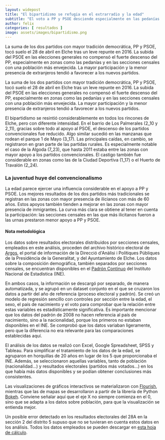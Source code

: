 ```yaml
---
layout: widepost
title: "El bipartidismo se refugia en el extrarradio y la edad"
subtitle: "El voto a PP y PSOE desciende especialmente en las pedanías y en las zonas con menor presencia de mayores de 60 años, pero resiste en las secciones con mayor inmigración y menor participación"
author: felix 
categories: [ resultados ]
image: assets/images/bipartidismo.png
---
```

La suma de los dos partidos con mayor tradición democrática, PP y PSOE, tocó suelo el 28 de abril en Elche tras un leve repunte en 2016. La subida del PSOE en las elecciones generales no compensó el fuerte descenso del PP, especialmente en zonas como las pedanías y en las secciones censales con una población más envejecida. La mayor participación y la menor presencia de extranjeros tendió a favorecer a los nuevos partidos.

<div class="flourish-embed" data-src="visualisation/339037"></div><script src="https://public.flourish.studio/resources/embed.js"></script>

La suma de los dos partidos con mayor tradición democrática, PP y PSOE, tocó suelo el 28 de abril en Elche tras un leve repunte en 2016. La subida del PSOE en las elecciones generales no compensó el fuerte descenso del PP, especialmente en zonas como las pedanías y en las secciones censales con una población más envejecida. La mayor participación y la menor presencia de extranjeros tendió a favorecer a los nuevos partidos.

El bipartidismo se resintió considerablemente en todos los rincones de Elche, pero con diferente intensidad. En el barrio de Los Palmerales (2_10 y 2_11), gracias sobre todo al apoyo al PSOE, el descenso de los partidos convencionales fue reducido. Algo similar sucedió en las manzanas que rodean el parque 1 de Mayo (3_17). Las principales caídas, en cambio, se registraron en gran parte de las partidas rurales. Es especialmente notable el caso de la Algoda (7_23), que hasta 2011 estaba entre las zonas con mayor apoyo a los partidos convencionales. El castigo también fue considerable en zonas como las de la Ciudad Deportiva (1_17) o el Huerto de Travalón (2_24). 

<div class="flourish-embed" data-src="story/40035"></div><script src="https://public.flourish.studio/resources/embed.js"></script>

### La juventud huye del convencionalismo

La edad parece ejercer una influencia considerable en el apoyo a PP y PSOE. Los mejores resultados de los dos partidos más tradicionales se registran en las zonas con mayor presencia de ilicianos con más de 60 años. Estos apoyos también tienden a mejorar en las zonas con mayor presencia de inmigrantes. La curva más clara se obtiene al tener en cuenta la participación: las secciones censales en las que más ilicitanos fueron a las urnas prestaron menor apoyo a PP y PSOE.


<div class="alert alert-secondary" role="alert">
  <h4 class="alert-heading">Nota metodológica</h4>
  <p>Los datos sobre resultados electorales distribuidos por secciones censales, empleados en este análisis, proceden del archivo histórico electoral de <a href="http://www.argos.gva.es/ahe/val/buscaEleccionesV.html">Argos</a>, el portal de información de la Direcció d'Anàlisi i Polítiques Públiques de la Presidència de la Generalitat, y del Ayuntamiento de Elche. Los datos sobre la composición demográfica, también separados por secciones censales, se encuentran disponibles en el <a href="http://www.ine.es/dyngs/INEbase/es/operacion.htm?c=Estadistica_C&cid=1254736177012&menu=resultados&idp=1254734710990">Padrón Continuo</a> del Instituto Nacional de Estadística (INE).</p>
  <p>En ambos casos, la información se descargó por separado, de manera automatizada, y se agrupó en un dataset conjunto en el que se cruzaron los datos a partir del año de referencia (proceso electoral y padrón). Se creó un modelo de regresión sencillo con controles por sección entre la edad, el sexo, el país de nacimiento y el voto para comprobar que la relación entre estas variables es estadísticamente significativa. Es importante mencionar que los datos del padrón de 2008 no hacen referencia al país de nacimiento, sino a la nacionalidad, porque los primeros no estaban disponibles en el INE. Se comprobó que los datos variaban ligeramente, pero que la diferencia no era relevante para las comparaciones establecidas aquí.
</p>
  <p>El análisis de los datos se realizó con Excel, Google Spreadsheet, SPSS y Tableau. Para simplificar el tratamiento de los datos de la edad, se agruparon en horquillas de 20 años en lugar de los 5 que proporcionaba el INE. Además, se seleccionaron aquellas variables, tanto de población (nacionalidad…) y resultados electorales (partidos más votados…) en los que había más datos disponibles y se podían obtener conclusiones más consistentes.</p>
  <p>Las visualizaciones de gráficos interactivos se materializaron con <a href="https://flourish.studio/">Flourish</a>, mientras que las de mapas se desarrollaron a partir de la librería de Python <a href="https://bokeh.pydata.org/en/latest/">Bokeh</a>. Conviene señalar aquí que el eje X no siempre comienza en el 0, sino que se adapta a los datos sobre población, para que la visualización se entienda mejor.</p> 
  <p>Un posible error detectado en los resultados electorales del 28A en la sección 2 del distrito 5 supuso que no se tuvieran en cuenta estos datos en los análisis. Todos los datos empleados se pueden descargar en <a href="https://docs.google.com/spreadsheets/d/1Tde3VYKVakCl2x8WzAm3xa9zMZvSS9LPbvzO9r6_Oco/edit?usp=sharing">esta hoja de cálculo</a>.</p>
</div>